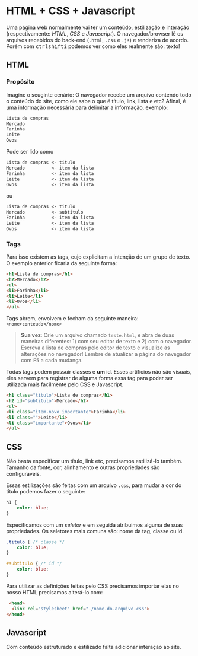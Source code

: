 # HTML + CSS + Javascript

Uma página web normalmente vai ter um conteúdo, estilização e interação (respectivamente: *HTML*,  *CSS* e *Javascript*). O navegador/browser lê os arquivos recebidos do back-end (`.html`, `.css` e `.js`) e renderiza de acordo. Porém com <kbd>ctrl</kbd><kbd>shift</kbd><kbd>i</kbd> podemos ver como eles realmente são: texto!

## HTML

### Propósito

Imagine o seuginte cenário: O navegador recebe um arquivo contendo todo o conteúdo do site, como ele sabe o que é título, link, lista e etc? Afinal, é uma informação necessária para delimitar a informação, exemplo:

```txt
Lista de compras
Mercado
Farinha
Leite
Ovos
```

Pode ser lido como

```txt
Lista de compras <- titulo
Mercado          <- item da lista
Farinha          <- item da lista
Leite            <- item da lista
Ovos             <- item da lista
```

ou

```txt
Lista de compras <- titulo
Mercado          <- subtitulo
Farinha          <- item da lista
Leite            <- item da lista
Ovos             <- item da lista
```

### Tags

Para isso existem as tags, cujo explicitam a intenção de um grupo de texto. O exemplo anterior ficaria da seguinte forma:

```html
<h1>Lista de compras</h1>
<h2>Mercado</h2>
<ul>
<li>Farinha</li>
<li>Leite</li>
<li>Ovos</li>
</ul>
```

Tags abrem, envolvem e fecham da seguinte maneira: `<nome>conteudo</nome>`

> **Sua vez**: Crie um arquivo chamado `teste.html`, e abra de duas maneiras diferentes: 1) com seu editor de texto e 2) com o navegador. Escreva a lista de compras pelo editor de texto e visualize as alterações no navegador! Lembre de atualizar a página do navegador com <kbd>F5</kbd> a cada mudança.

Todas tags podem possuir classes e **um** id. Esses artíficios não são visuais, eles servem para registrar de alguma forma essa tag para poder ser utilizada mais facilmente pelo CSS e Javascript.

```html
<h1 class="titulo">Lista de compras</h1>
<h2 id="subtitulo">Mercado</h2>
<ul>
<li class="item-novo importante">Farinha</li>
<li class="">Leite</li>
<li class="importante">Ovos</li>
</ul>
```

## CSS

Não basta especificar um título, link etc, precisamos estilizá-lo também. Tamanho da fonte, cor, alinhamento e outras propriedades são configuráveis.

Essas estilizações são feitas com um arquivo `.css`, para mudar a cor do título podemos fazer o seguinte:

```css
h1 {
    color: blue;
}
```

Especificamos com um *seletor* e em seguida atribuimos alguma de suas propriedades. Os seletores mais comuns são: nome da tag, classe ou id.

```css
.titulo { /* classe */
    color: blue;
}
```

```css
#subtitulo { /* id */
    color: blue;
}
```

Para utilizar as definições feitas pelo CSS precisamos importar elas no nosso HTML precisamos alterá-lo com:

```html
 <head>
  <link rel="stylesheet" href="./nome-do-arquivo.css">
</head> 
```

## Javascript

Com conteúdo estruturado e estilizado falta adicionar interação ao site.
